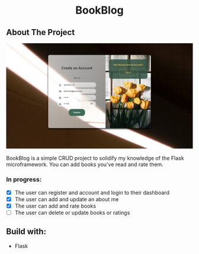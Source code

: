 # <p align="center">BookBlog</p>

## About The Project

<img src="flaskr/static/imgs/screenshot_1.png" alt="Logo" >

BookBlog is a simple CRUD project to solidify my knowledge of the Flask microframework. You can add books you've read and rate them.

### In progress:
- [x] The user can register and account and login to their dashboard
- [x] The user can add and update an about me 
- [x] The user can add and rate books  
- [ ] The user can delete or update books or ratings

## Build with:
- Flask
